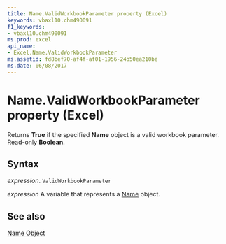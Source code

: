 ```yaml
---
title: Name.ValidWorkbookParameter property (Excel)
keywords: vbaxl10.chm490091
f1_keywords:
- vbaxl10.chm490091
ms.prod: excel
api_name:
- Excel.Name.ValidWorkbookParameter
ms.assetid: fd8bef70-af4f-af01-1956-24b50ea210be
ms.date: 06/08/2017
---
```



# Name.ValidWorkbookParameter property (Excel)

Returns  **True** if the specified **Name** object is a valid workbook parameter. Read-only **Boolean**.


## Syntax

_expression_. `ValidWorkbookParameter`

_expression_ A variable that represents a [Name](Excel.Name.md) object.


## See also


[Name Object](Excel.Name.md)

